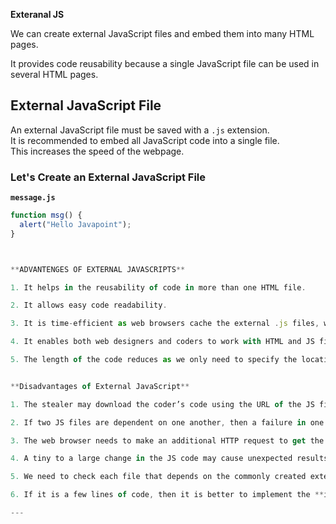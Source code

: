 
**Exteranal JS**

We can create external JavaScript files and embed them into many HTML pages.

It provides code reusability because a single JavaScript file can be used in several HTML pages.

## External JavaScript File

An external JavaScript file must be saved with a `.js` extension.  
It is recommended to embed all JavaScript code into a single file.  
This increases the speed of the webpage.

### Let's Create an External JavaScript File

**`message.js`**
```javascript
function msg() {
  alert("Hello Javapoint");
}



**ADVANTENGES OF EXTERNAL JAVASCRIPTS**

1. It helps in the reusability of code in more than one HTML file.

2. It allows easy code readability.

3. It is time-efficient as web browsers cache the external .js files, which further reduces the page loading time.

4. It enables both web designers and coders to work with HTML and JS files **parallelly and separately**, i.e., without facing any code conflicts.

5. The length of the code reduces as we only need to specify the location of the JS file.


**Disadvantages of External JavaScript**

1. The stealer may download the coder’s code using the URL of the JS file.

2. If two JS files are dependent on one another, then a failure in one file may affect the execution of the other dependent file.

3. The web browser needs to make an additional HTTP request to get the JS code.

4. A tiny to a large change in the JS code may cause unexpected results in all its dependent files.

5. We need to check each file that depends on the commonly created external JavaScript file.

6. If it is a few lines of code, then it is better to implement the **internal JavaScript code**.

---
